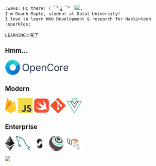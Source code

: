 <p>
  <samp>
    :wave: Hi there! ( ͡° ͜ʖ ͡° )<img src="https://user-images.githubusercontent.com/5679180/79618120-0daffb80-80be-11ea-819e-d2b0fa904d07.gif" width="27px">.
    <br>I'm Doanh Maple, student at Dalat University!
    <br>I love to learn Web Development & research for Hackintosh :sparkles:<br>
    <br>LEARNINGと完了<br>
  </samp>
</p>

## Hmm...
<img src="https://github.com/doanhmaple/doanhmaple/blob/master/OpenCore.png" height="50">

## Modern
<img src="https://github.com/doanhmaple/doanhmaple/blob/master/Firebase_Logo_Logomark.png?raw=true" height="50"> <img src="https://raw.githubusercontent.com/doanhmaple/doanhmaple/f629177f82a4fadea4b143e2a30d4fb05abaf0ff/javascript-original.svg" height="50"> <img src="https://raw.githubusercontent.com/doanhmaple/doanhmaple/d412f2f6daca75653365778db2a7087a29c4c15c/swift-original.svg" height="50"> <img src="https://raw.githubusercontent.com/doanhmaple/doanhmaple/d412f2f6daca75653365778db2a7087a29c4c15c/git-original.svg" height="50"> <img src="https://raw.githubusercontent.com/doanhmaple/doanhmaple/f629177f82a4fadea4b143e2a30d4fb05abaf0ff/vue-logo.svg" height="50">

## Enterprise
<img src="https://github.com/doanhmaple/doanhmaple/blob/master/Ethereum.png" height="50"> <img src="https://raw.githubusercontent.com/doanhmaple/doanhmaple/d412f2f6daca75653365778db2a7087a29c4c15c/mysql-original.svg" height="50"> <img src="https://raw.githubusercontent.com/doanhmaple/doanhmaple/f629177f82a4fadea4b143e2a30d4fb05abaf0ff/Solidity.svg" height="50"> <img src="https://raw.githubusercontent.com/doanhmaple/doanhmaple/f629177f82a4fadea4b143e2a30d4fb05abaf0ff/truffle-logomark.svg" height="50"> <img src="https://github.com/doanhmaple/doanhmaple/blob/master/web3js.png" height="50">

<img src="https://github-readme-stats.vercel.app/api?username=doanhmaple&show_icons=true">
